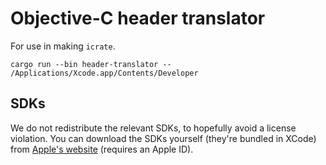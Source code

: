 # Objective-C header translator

For use in making `icrate`.

```console
cargo run --bin header-translator -- /Applications/Xcode.app/Contents/Developer
```

## SDKs

We do not redistribute the relevant SDKs, to hopefully avoid a license violation. You can download the SDKs yourself (they're bundled in XCode) from [Apple's website](https://developer.apple.com/download/all/?q=xcode) (requires an Apple ID).
